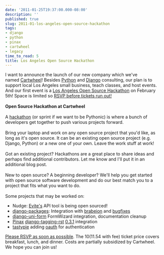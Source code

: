 ```yaml
---
date: '2011-01-25T19:37:00.000-08:00'
description: ''
published: true
slug: 2011-01-los-angeles-open-source-hackathon
tags:
- django
- python
- pinax
- cartwheel
- legacy
time_to_read: 5
title: Los Angeles Open Source Hackathon
---
```


I want to announce the launch of our new company which we've named&nbsp;<a href="http://cartwheelweb.com/">Cartwheel</a>! Besides <a href="http://python.org/">Python</a> and <a href="http://djangoproject.com/">Django</a> consulting, our plan is to support local Los Angeles small business, teach classes, and host events. And our first event is a <a href="http://cartwheelhackathon.eventbrite.com/">Los Angeles Open Source Hackathon</a> on February 5th! Space is limited so&nbsp;<a href="http://cartwheelhackathon.eventbrite.com/">RSVP before tickets run out!</a><br /><br /><b>Open Source Hackathon at Cartwheel</b><br /><br />A <a href="http://en.wikipedia.com/wiki/Hackathon">hackathon</a> (or sprint if we want to be Pythonic) is where a bunch of developers get together to push various projects forward.<br /><br />Bring your laptop and work on any open source project that you'd like, as long as it's open source. It can be an existing open source project (e.g. Django, Python) or a new one of your own. Leave the work stuff at work! <br /><br />Got an existing project? Hackathons are a great place to share ideas and perhaps find additional contributors. Let me know and I'll put it in an additional blog post.<br /><br />New to open source?  A beginning developer? We'll help you get started with open source software development and do our best match you to a project that fits what you want to do.<br /><br />Some projects that may be worked on:<br /><ul><li>Nudge: <a href="http://evite.com/">Evite's</a> API tool is being open sourced!</li><li><a href="https://github/djangopackages/djangopackages">django-packages</a>: Integration with <a href="https://github.com/eldarion/brabeion">brabeion</a> and <a href="http://github.com/djangopackages/djangopackages">bugfixes</a></li><li><a href="https://github/pydanny/django-uni-form">django-uni-form</a> FormWizard integration, documentation cleanup</li><li><a href="http://pinaxproject.com/">Pinax</a> <a href="http://github.com/pydanny/django-tagging-ext">django-tagging-rst</a> <a href="http://pypi.python.org/pypi/django-tagging-ext/0.3.1">0.3.1</a> integration</li><li><a href="http://github.com/toastdriven/tastypie">tastypie</a> adding <a href="http://en.wikipedia.org/wiki/Oauth">oauth</a> for authentication</li></ul><a href="http://pydanny.blogspot.com/2011/01/los-angeles-open-source-hackathon.html">Please RSVP as soon as possible</a>. The $10 ($11.54 with fee) ticket price covers breakfast, lunch, and dinner.  Costs are partially subsidized by Cartwheel.  We hope you can join us!